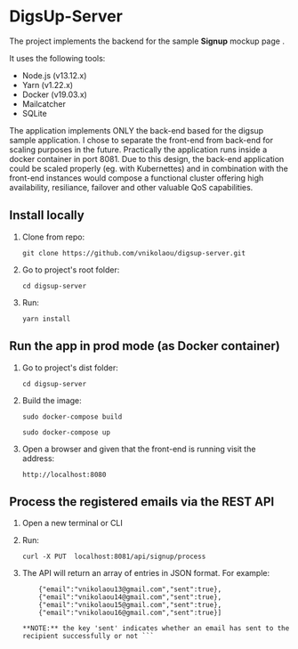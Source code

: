 # DigsUp-Server

The project implements the backend for the sample **Signup** mockup page .

It uses the following tools:

- Node.js (v13.12.x)
- Yarn (v1.22.x)
- Docker (v19.03.x)
- Mailcatcher
- SQLite

The application implements ONLY the back-end based for the digsup sample application. I chose to separate the front-end from back-end for scaling purposes in the future. Practically the application runs inside a docker container in port 8081.
Due to this design, the back-end application could be scaled properly (eg. with Kubernettes) and in combination with the front-end instances would compose a functional cluster offering high availability, resiliance, failover and other valuable QoS capabilities.

## Install locally
1. Clone from repo:

    ```git clone https://github.com/vnikolaou/digsup-server.git``` 
2. Go to project's root folder:

    ```cd digsup-server```
3. Run:  

    ```yarn install``` 
 
## Run the app in prod mode (as Docker container)
1. Go to project's dist folder:

    ```cd digsup-server```
2. Build the image:

    ```sudo docker-compose build```
    
    ```sudo docker-compose up```

3. Open a browser and given that the front-end is running visit the address:

    ```http://localhost:8080```
    
## Process the registered emails via the REST API
1. Open a new terminal or CLI
2. Run:
   
   ```curl -X PUT  localhost:8081/api/signup/process```
3. The API will return an array of entries in JSON format. For example:

   ```[{"email":"vnikolaou12@gmail.com","sent":true},
       {"email":"vnikolaou13@gmail.com","sent":true},
       {"email":"vnikolaou14@gmail.com","sent":true},
       {"email":"vnikolaou15@gmail.com","sent":true},
       {"email":"vnikolaou16@gmail.com","sent":true}]
  
   **NOTE:** the key 'sent' indicates whether an email has sent to the recipient successfully or not ```
